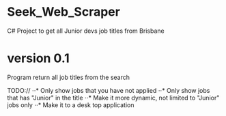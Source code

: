 # Seek_Web_Scraper

C# Project to get all Junior devs job titles from Brisbane

# version 0.1
Program return all job titles from the search




TODO://
⋅⋅* Only show jobs that you have not applied 
⋅⋅* Only show jobs that has "Junior" in the title
⋅⋅* Make it more dynamic, not limited to "Junior" jobs only
⋅⋅* Make it to a desk top application
